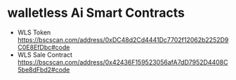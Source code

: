 # walletless Ai Smart Contracts

- WLS Token https://bscscan.com/address/0xDC48d2Cd4441Dc7702f12062b2252D9C0E8EfDbc#code
- WLS Sale Contract https://bscscan.com/address/0x42436F159523056afA7dD7952D4408C5be8dFbd2#code